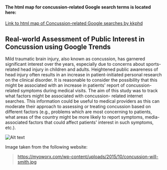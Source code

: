 
#### **The html map for concussion-related Google search terms is located here:**
[Link to html map of Concussion-related Google searches by kkphd](https://bit.ly/3ghv5va)


##  Real-world Assessment of Public Interest in Concussion using Google Trends

Mild traumatic brain injury, also known as concussion, has garnered significant interest over the years, especially
due to concerns about sports-related head injury in children and adults. Heightened public awareness of head injury
often results in an increase in patient-initiated personal research on the clinical disorder. It is reasonable to 
consider the possibility that this might be associated with an increase in patients' report of concussion-related 
symptoms during medical visits. The aim of this study was to track what factors might be associated with concussion-
 related internet searches. This information could be useful to medical providers as this can moderate their approach
  to assessing or treating concussion based on different factors (e.g., problems which are most concerning to patients,
what areas of the country might be more likely to report symptoms, media-associated factors that could affect 
patients' interest in such symptoms, etc.).



 ![Alt text](https://myoworx.com/wp-content/uploads/2015/10/concussion-will-smith.jpg)


Image taken from the following website:
> https://myoworx.com/wp-content/uploads/2015/10/concussion-will-smith.jpg